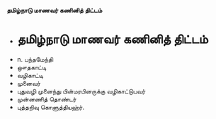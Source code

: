 **தமிழ்நாடு மாணவர் கணினித் திட்டம்**
- # தமிழ்நாடு மாணவர் கணினித் திட்டம்
- n. பந்தமேந்தி
- ஔதகாட்டி
- வழிகாட்டி
- முனைவர்
- புதுவழி முனைந்து பின்மரபினருக்கு வழிகாட்டுபவர்
- முன்னணித் தொண்டர்
- புத்தறிவு கொளுத்தியஹ்ர்.

